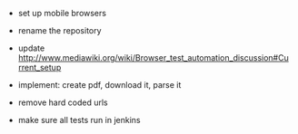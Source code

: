 - set up mobile browsers
- rename the repository
- update http://www.mediawiki.org/wiki/Browser_test_automation_discussion#Current_setup

- implement: create pdf, download it, parse it

- remove hard coded urls
- make sure all tests run in jenkins
